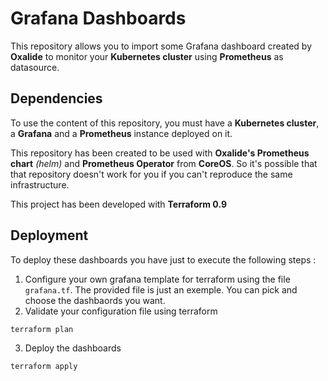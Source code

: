 # Grafana Dashboards

This repository allows you to import some Grafana dashboard created by
**Oxalide** to monitor your **Kubernetes cluster** using **Prometheus** as
datasource.

## Dependencies

To use the content of this repository, you must have a **Kubernetes cluster**, a
**Grafana** and a **Prometheus** instance deployed on it.

This repository has been created to be used with **Oxalide's Prometheus chart**
_(helm)_ and **Prometheus Operator** from **CoreOS**. So it's possible that
that repository doesn't work for you if you can't reproduce the same
infrastructure.

This project has been developed with **Terraform 0.9**

## Deployment

To deploy these dashboards you have just to execute the following steps :

1. Configure your own grafana template for terraform using the file `grafana.tf`.
The provided file is just an exemple. You can pick and choose the dashbaords
you want.
2. Validate your configuration file using terraform
```
terraform plan
```

3. Deploy the dashboards
```
terraform apply
```
